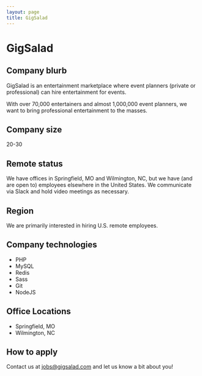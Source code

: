 ```yaml
---
layout: page
title: GigSalad
---
```


# GigSalad

## Company blurb

GigSalad is an entertainment marketplace where event planners (private or professional) can hire entertainment for events.

With over 70,000 entertainers and almost 1,000,000 event planners, we want to bring professional entertainment to the masses.

## Company size

20-30

## Remote status

We have offices in Springfield, MO and Wilmington, NC, but we have (and are open to) employees elsewhere in the United States. We communicate via Slack and hold video meetings as necessary.

## Region

We are primarily interested in hiring U.S. remote employees.

## Company technologies

- PHP
- MySQL
- Redis
- Sass
- Git
- NodeJS

## Office Locations

- Springfield, MO
- Wilmington, NC

## How to apply

Contact us at jobs@gigsalad.com and let us know a bit about you!
